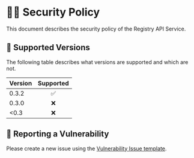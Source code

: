 # 👮‍♀️ Security Policy

This document describes the security policy of the Registry API Service.


## 📀 Supported Versions

The following table describes what versions are supported and which are not.

| Version | Supported          |
|:--------|:------------------:|
| 0.3.2   | ✅                 |
| 0.3.0   | ❌                 |
| <0.3    | ❌                 |


## 🚨 Reporting a Vulnerability

Please create a new issue using the [Vulnerability Issue template](https://github.com/NASA-PDS/registry-api-service/issues/new?assignees=jordanpadams&labels=bug%2C+needs%3Atriage%2C+security&template=vulnerability-issue.md&title=%5BSECURITY%5D+Title+Here).
